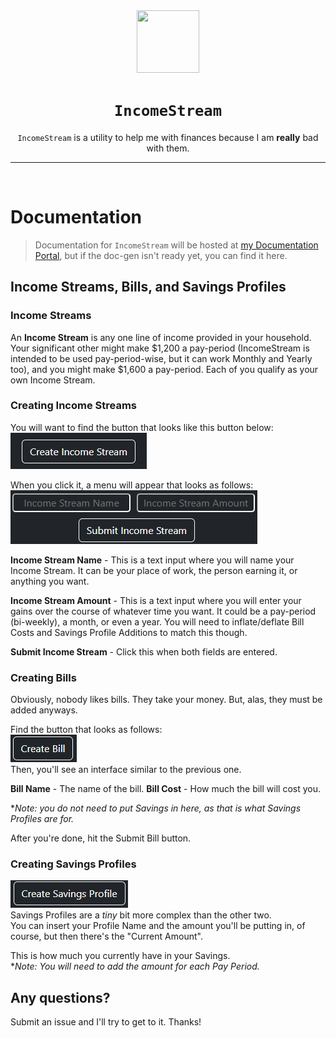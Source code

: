 <div align="center">
    <img src="https://cdn.itsatelo.com/aconnorbug" style="width:100px;height:100px;"><br>
    <h1><code>IncomeStream</code></h1>
    <p><code>IncomeStream</code> is a utility to help me with finances because I am <b>really</b> bad with them.</p><hr><br>
</div>

# Documentation
> Documentation for `IncomeStream` will be hosted at [my Documentation Portal](https://docs.connorbug.com/incomestream), but if the doc-gen isn't ready yet, you can find it here.

## Income Streams, Bills, and Savings Profiles
### Income Streams
An **Income Stream** is any one line of income provided in your household. Your significant other might make $1,200 a pay-period (IncomeStream is intended to be used pay-period-wise, but it can work Monthly and Yearly too), and you might make $1,600 a pay-period. Each of you qualify as your own Income Stream.

### Creating Income Streams
You will want to find the button that looks like this button below: 
<br>
<img src="./images/CreateIncomeStream.png">

When you click it, a menu will appear that looks as follows:<br>
<img src="./images/IncomeStreamMenu.png">

**Income Stream Name** - This is a text input where you will name your Income Stream. It can be your place of work, the person earning it, or anything you want.

**Income Stream Amount** - This is a text input where you will enter your gains over the course of whatever time you want. It could be a pay-period (bi-weekly), a month, or even a year. You will need to inflate/deflate Bill Costs and Savings Profile Additions to match this though.

**Submit Income Stream** - Click this when both fields are entered.

### Creating Bills
Obviously, nobody likes bills. They take your money. But, alas, they must be added anyways.

Find the button that looks as follows:<br>
<img src="./images/CreateBill.png"><br>
Then, you'll see an interface similar to the previous one.

**Bill Name** - The name of the bill.
**Bill Cost** - How much the bill will cost you.

**Note: you do not need to put Savings in here, as that is what Savings Profiles are for.*

After you're done, hit the Submit Bill button.<br>

### Creating Savings Profiles
<img src="./images/CreateSavingsProfile.png"><br>
Savings Profiles are a *tiny* bit more complex than the other two.<br>
You can insert your Profile Name and the amount you'll be putting in, of course, but then there's the "Current Amount".

This is how much you currently have in your Savings.<br>
**Note: You will need to add the amount for each Pay Period.*

## Any questions?
Submit an issue and I'll try to get to it. Thanks!